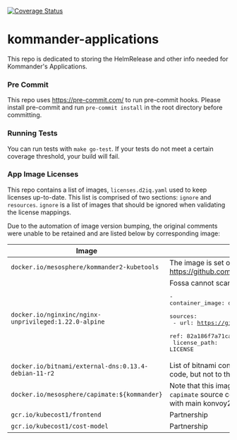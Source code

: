 [![Coverage Status](https://coveralls.io/repos/github/mesosphere/kommander-applications/badge.svg?branch=main)](https://coveralls.io/github/mesosphere/kommander-applications?branch=main)

# kommander-applications

This repo is dedicated to storing the HelmRelease and other info needed for Kommander's Applications.

### Pre Commit

This repo uses https://pre-commit.com/ to run pre-commit hooks. Please install pre-commit and run `pre-commit install` in the root directory before committing.

### Running Tests

You can run tests with `make go-test`. If your tests do not meet a certain coverage threshold, your build will fail.

### App Image Licenses

This repo contains a list of images, `licenses.d2iq.yaml` used to keep licenses up-to-date. This list is comprised of two sections: `ignore` and `resources`. `ignore` is a list of images that should be ignored when validating the license mappings.

Due to the automation of image version bumping, the original comments were unable to be retained and are listed below by corresponding image:

| Image                                                 | Description                                                                                                                                                                                                                                                                                                             |
|-------------------------------------------------------|-------------------------------------------------------------------------------------------------------------------------------------------------------------------------------------------------------------------------------------------------------------------------------------------------------------------------|
| `docker.io/mesosphere/kommander2-kubetools`           | The image is set of tools that is not built from source code. See: https://github.com/mesosphere/kommander (dir: docker)                                                                                                                                                                                                |
| `docker.io/nginxinc/nginx-unprivileged:1.22.0-alpine` | Fossa cannot scan nginx source code (C/C++) Original mapping: <pre>- container_image: docker.io/nginxinc/nginx-unprivileged:1.22.0-alpine<br>  sources:<br>    - url: https://github.com/nginxinc/docker-nginx-unprivileged<br>      ref: 82a186f7a71ca66269dba0a3eef1fb16f9121946<br>      license_path: LICENSE</pre> |
| `docker.io/bitnami/external-dns:0.13.4-debian-11-r2`  | List of bitnami containers that were mapped to build repository source code, but not to the actual bundled software source code                                                                                                                                                                                         |
| `docker.io/mesosphere/capimate:${kommander}`          | Note that this image is within `resources` rather than `ignore`. The `capimate` source code is in `capimate` subdirectory but it shares go.mod with main konvoy2 source code. `directory: capimate`                                                                                                                     |
| `gcr.io/kubecost1/frontend`                           | Partnership                                                                                                                                                                                                                                                                                                             |
| `gcr.io/kubecost1/cost-model`                         | Partnership                                                                                                                                                                                                                                                                                                             |

